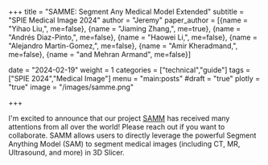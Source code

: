 +++
title = "SAMME: Segment Any Medical Model Extended"
subtitle = "SPIE Medical Image 2024"
author = "Jeremy"
paper_author = [{name = "Yihao Liu,", me=false},
                {name = "Jiaming Zhang,", me=true},
                {name = "Andrés Diaz-Pinto,", me=false},
                {name = "Haowei Li,", me=false},
                {name = "Alejandro Martin-Gomez,", me=false},
                {name = "Amir Kheradmand,", me=false},
                {name = "and Mehran Armand", me=false}]

date = "2024-02-19"
weight = 1
categories = ["technical","guide"]
tags = ["SPIE 2024","Medical Image"]
menu = "main:posts"
#draft = "true"
plotly = "true"
image = "/images/samme.png"

+++

I'm excited to announce that our project [SAMM](https://github.com/bingogome/samm) has received many attentions from all over the world! Please reach out if you want to collaborate. SAMM allows users to directly leverage the powerful Segment Anything Model (SAM) to segment medical images (including CT, MR, Ultrasound, and more) in 3D Slicer. 